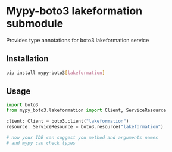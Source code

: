 # Mypy-boto3 lakeformation submodule

Provides type annotations for boto3 lakeformation service

## Installation

```bash
pip install mypy-boto3[lakeformation]
```

## Usage

```python
import boto3
from mypy_boto3.lakeformation import Client, ServiceResource

client: Client = boto3.client("lakeformation")
resource: ServiceResource = boto3.resource("lakeformation")

# now your IDE can suggest you method and arguments names
# and mypy can check types
```

